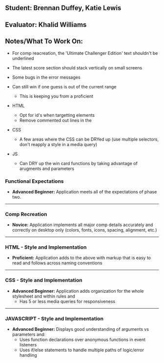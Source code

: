 ## Student: Brennan Duffey, Katie Lewis
## Evaluator: Khalid Williams 
## Notes/What To Work On:

* For comp reacreation, the 'Ultimate Challenger Edition' text shouldn't be underlined
* The latest score section should stack vertically on small screens 
* Some bugs in the error messages
* Can still win if one guess is out of the current range
    * This is keeping you from a proficient 


* HTML
    * Opt for id's when targetting elements
    * Remove commented out lines in the 

* CSS 
    * A few areas where the CSS can be DRYed up (use multiple selectors, don't reapply a style in a media query)

* JS
    * Can DRY up the win card functions by taking advantage of arugments and parameters 

### Functional Expectations

* __Advanced Beginner:__ Application meets all of the expectations of phase two.


------------------------------------------------------------------

### Comp Recreation

* __Novice:__ Application implements all major comp details accurately and correctly on desktop only (colors, fonts, icons, spacing, alignment, etc.)


------------------------------------------------------------------

### HTML - Style and Implementation

* __Proficient:__ Application adds to the above with markup that is easy to read and follows across naming conventions


------------------------------------------------------------------

### CSS - Style and Implementation

* __Advanced Beginner:__ Application adds organization for the whole stylesheet and within rules and
  * Has 5 or less media queries for responsiveness


------------------------------------------------------------------

### JAVASCRIPT - Style and Implementation

* __Advanced Beginner:__ Displays good understanding of arguments vs parameters and:
  * Uses function declarations over anonymous functions in event listeners
  * Uses if/else statements to handle multiple paths of logic/error handling
